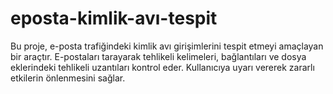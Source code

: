# eposta-kimlik-avı-tespit
Bu proje, e-posta trafiğindeki kimlik avı girişimlerini tespit etmeyi amaçlayan bir araçtır. E-postaları tarayarak tehlikeli kelimeleri, bağlantıları ve dosya eklerindeki tehlikeli uzantıları kontrol eder. Kullanıcıya uyarı vererek zararlı etkilerin önlenmesini sağlar.
